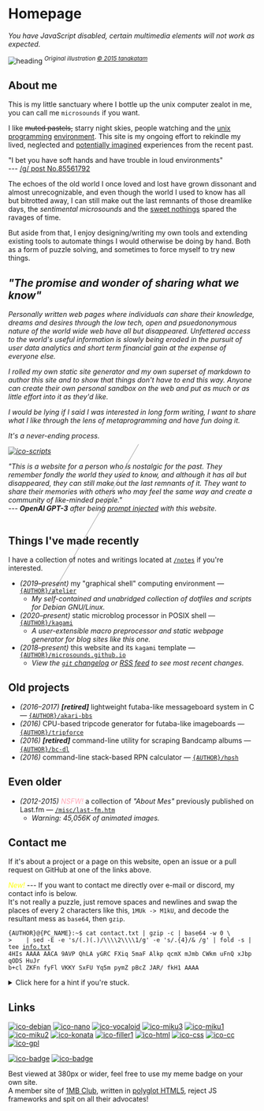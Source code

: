 # Homepage
<noscript>
	<p><em>You have JavaScript disabled, certain multimedia elements will not work as expected.</em></p>
</noscript>

![heading]({DOC_ROOT}/static/starry.jpg)
<span class="aside"><sup>_Original illustration [&copy; 2015 tanakatam][illust]_</sup></span>

## About me
This is my little sanctuary where I bottle up the unix computer zealot in me, you can call me `microsounds` if you want.

I like ~~muted pastels,~~ starry night skies, people watching and the [unix][unix1] [programming][unix2] [environment][unix3].
This site is my ongoing effort to rekindle my lived, neglected and [potentially imagined][nostalgia] experiences from the recent past.

[nostalgia]: https://en.wiktionary.org/wiki/anemoia

<div class="aside right">

"I bet you have soft hands and have trouble in loud environments"<br/>
--- [/g/ post No.85561792](https://desuarchive.org/g/thread/85512771/#85561792)

</div>

The echoes of the old world I once loved and lost have grown dissonant and almost unrecognizable,
and even though the world I used to know has all but bitrotted away,
I can still make out the last remnants of those dreamlike days,
the _sentimental microsounds_ and the [sweet nothings][noise] spared the ravages of time.

But aside from that, I enjoy designing/writing my own tools and extending existing tools to automate things I would otherwise be doing by hand.
Both as a form of puzzle solving, and sometimes to force myself to try new things.

<div class="right" style="filter: grayscale(65%); font-style: italic;">
<h2 class="center"><em>"The promise and wonder of sharing what we know"</em></h2>

Personally written web pages where individuals can share their knowledge, dreams and desires through the low tech, open and psuedononymous nature of the world wide web have all but disappeared.
Unfettered access to the world's useful information is slowly being eroded in the pursuit of user data analytics and short term financial gain at the expense of everyone else.

I rolled my own static site generator and my own superset of markdown to author this site and to show that things don't have to end this way.
Anyone can create their own personal sandbox on the web and put as much or as little effort into it as they'd like.

I would be lying if I said I was interested in long form writing, I want to share what I like through the lens of metaprogramming and have fun doing it.

It's a never-ending process.

[![ico-scripts]({DOC_ROOT}/static/shimemiku/miku.gif)](notes/dotfiles.md "It's pretty fun though.")

<div class="aside">

"This is a website for a person who is nostalgic for the past. They remember fondly the world they used to know, and although it has all but disappeared, they can still make out the last remnants of it. They want to share their memories with others who may feel the same way and create a community of like-minded people." <br/>
--- **OpenAI GPT-3** after being [prompt injected](https://simonwillison.net/2022/Sep/12/prompt-injection/) with this website.

</div>

<!-- firefox renders this hr element above this entire floated div if not placed here -->
<hr style="width: 70%;
	border-width: 5px;
	color: #FFF;
	transform: rotate(120deg);
	opacity: 40%;" />
</div>

## Things I've made recently
I have a collection of notes and writings located at [`/notes`](notes/index.md) if you're interested.

* _(2019–present)_ my "graphical shell" computing environment — [`{AUTHOR}/atelier`]({DOC_ROOT}/notes/dotfiles.md)
	* _My self-contained and unabridged collection of dotfiles and scripts for Debian GNU/Linux._
* _(2020–present)_ static microblog processor in POSIX shell — [`{AUTHOR}/kagami`]({GIT_REMOTE}/kagami)
	* _A user-extensible macro preprocessor and static webpage generator for blog sites like this one._
* _(2018–present)_ this website and its `kagami` template — [`{AUTHOR}/microsounds.github.io`]({GIT_REMOTE}/microsounds.github.io)
	* _<span id="gh-update">View the [`git` changelog]({GIT_REMOTE}/microsounds.github.io/commits) or [RSS feed]({SITE_HOSTNAME}/rss.xml) to see most recent changes.</span>_

## Old projects
* _(2016–2017)_ ***[retired]*** lightweight futaba-like messageboard system in C — [`{AUTHOR}/akari-bbs`]({GIT_REMOTE}/akari-bbs)
* _(2016)_ CPU-based tripcode generator for futaba-like imageboards — [`{AUTHOR}/tripforce`]({GIT_REMOTE}/tripforce)
* _(2016)_ ***[retired]*** command-line utility for scraping Bandcamp albums — [`{AUTHOR}/bc-dl`]({GIT_REMOTE}/bc-dl)
* _(2016)_ command-line stack-based RPN calculator — [`{AUTHOR}/hpsh`]({GIT_REMOTE}/hpsh)

## Even older
* _(2012-2015)_ <span class="blink" style="color: #FFA5B5;"><em>NSFW!</em></span>
a collection of _"About Mes"_ previously published on Last.fm
— [`/misc/last-fm.htm`](/misc/last-fm.htm)
	* _Warning: 45,056K of animated images._

## Contact me
If it's about a project or a page on this website, open an issue or a pull request on GitHub at one of the links above.

<span class="blink" style="color: #FFFF00;"><em>New!</em></span> ---
If you want to contact me directly over e-mail or discord, my contact info is below.<br/>
It's not really a puzzle, just remove spaces and newlines and swap the places of every 2 characters like this, `1MUk -> M1kU`, and decode the resultant mess as `base64`, then `gzip`.

<pre><code><span class="term-prompt">{AUTHOR}@{PC_NAME}</span>:<span class="term-dir">~</span>$ cat contact.txt | gzip -c | base64 -w 0 \
&gt;	| sed -E -e 's/(.)(.)/\\\\2\\\\1/g' -e 's/.&#123;4&#125;/&amp; /g' | fold -s | tee <a href="{DOC_ROOT}/info.txt">info.txt</a>
4HIs AAAA AACA 9AVP QhLA yGRC FXiq 5maF Alkp qcmX mJmb CWkm uFnQ xJbp qODS HuJr
b+cl ZKFn fyFl VKKY SxFU Yq5m pymZ pBcZ JAR/ fkH1 AAAA
</code></pre>

<details>
<summary>Click here for a hint if you're stuck.</summary>
<em>Never run unknown or <a href="http://thejh.net/misc/website-terminal-copy-paste">untrusted shell commands</a>
copy-pasted directly from someone's website.</em>
<br/>
<code>wget -qO - {SITE_HOSTNAME}/<a href="{DOC_ROOT}/info.txt">info.txt</a> | tr -d '\\\\n ' | sed -E 's/(.)(.)/\\\\2\\\\1/g' | base64 -d | zcat</code>
</details>

## Links
<div class="center">

[![ico-debian]({DOC_ROOT}/static/button/debian.png)](https://debian.org/distrib)
[![ico-nano]({DOC_ROOT}/static/button/nano.png)](https://nano-editor.org)
[![ico-vocaloid]({DOC_ROOT}/static/button/vocaloid.gif)](https://www.youtube.com/watch?v=JmvOuyeqoLw&amp;list=PLJQumuuts49qC9sbhf4Deky0-XZuY09A_)
[![ico-miku3]({DOC_ROOT}/static/button/mikuproved.gif)](/EEEEEEEEEEEEEEEEEEEEEEE)
[![ico-miku1]({DOC_ROOT}/static/button/hatsunemiku1.gif)](https://www.youtube.com/watch?v=3rsBLRFONEs)
[![ico-miku2]({DOC_ROOT}/static/button/miku.gif)](https://www.youtube.com/watch?v=Z7VnvCWCOww)
[![ico-konata]({DOC_ROOT}/static/button/konata.gif)](https://www.youtube.com/watch?v=KGD-mFTY6mw)
[![ico-filler1]({DOC_ROOT}/static/button/88x31pinkmarble.gif)](/eeeeeeeeeeeeeeeeee)
[![ico-html]({DOC_ROOT}/static/button/valid-html5-blue.svg)](https://validator.w3.org/check/referer)
[![ico-css]({DOC_ROOT}/static/button/valid-css-blue.svg)](https://jigsaw.w3.org/css-validator/check/referer)
[![ico-cc]({DOC_ROOT}/static/button/cc.png)]({CC_BY_SA})
[![ico-gpl]({DOC_ROOT}/static/button/gpl.png)]({GNU_GPL})

[![ico-badge]({DOC_ROOT}/static/button/badge.png)]({DOC_ROOT}/static/button/badge.png "static version")
[![ico-badge]({DOC_ROOT}/static/button/badge.gif)]({DOC_ROOT}/static/button/badge.gif "animated version")

<span class="aside">Best viewed at 380px or wider, feel free to use my meme badge on your own site.</span>
<br/>
<span class="aside">A member site of [1MB Club][1mb], written in [polyglot HTML5][xhtml], reject JS frameworks and spit on all their advocates!</span>

</div>

[1mb]: https://1mb.club
[xhtml]: {GIT_REMOTE}/microsounds.github.io#-validation

<script type="text/javascript">
/* <![CDATA[ */
	/* fetch date of last update */
	var api = 'https://api.github.com/repos/{AUTHOR}/microsounds.github.io/branches/master';
	var req = new XMLHttpRequest();
	req.open('GET', api, true);
	req.onload = function() {
		if (this.status == 200) {
			document.getElementById('gh-update').innerHTML += ' Last updated on ' +
				new Date(JSON.parse(this.response).commit.commit.author.date).toLocaleDateString() + '.';
		}
	};
	req.send();
/* ]]> */
</script>

<!-- extended reading on unix and adjacent topics -->
[unix1]: http://emulator.pdp-11.org.ru/misc/1978.07_-_Bell_System_Technical_Journal.pdf
       "Bell System Technical Journal Vol. 57, No. 6, Part 2, pp. 1905- (July-Aug. 1978), Dennis Ritchie, Ken Thompson"
[unix2]: http://files.catwell.info/misc/mirror/the-unix-programming-environment-kernighan-pike.pdf
       "The Unix Programming Environment (1984), Brian Kernighan, Rob Pike"
[unix3]: http://www.catb.org/~esr/writings/taoup/html/
       "The Art of Unix Programming (2003), Eric S. Raymond"

[noise]: https://effexxx.bandcamp.com/album/from-4jyo-han-to-everywhere-again
       "from 4jyo​-​han to everywhere (2011), effe"

[illust]: https://gelbooru.com/index.php?page=post&s=view&id=3757995
